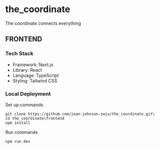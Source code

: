 # the_coordinate
The coordinate connects everything

## FRONTEND

### Tech Stack

- Framework: Next.js
- Library: React
- Language: TypeScript
- Styling: Tailwind CSS


### Local Deployment

Set up commands

```
git clone https://github.com/jean-johnson-zwix/the_coordinate.git\
cd the_coordinate\frontend
npm install
```

Run commands

```
npm run dev
```